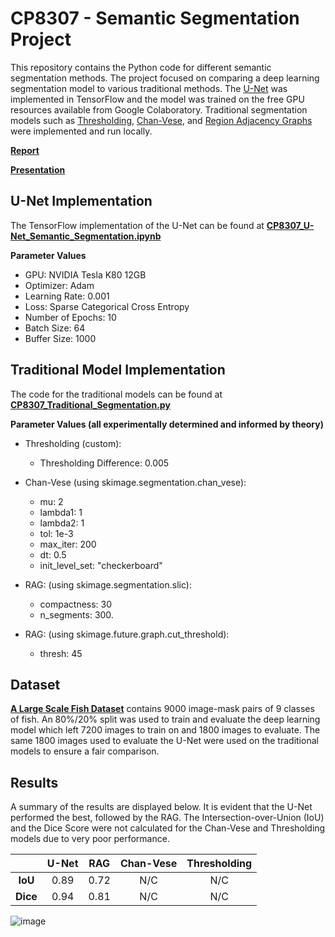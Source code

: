 # CP8307 - Semantic Segmentation Project
This repository contains the Python code for different semantic segmentation methods. The project focused on comparing a deep learning segmentation model to various traditional methods. The [U-Net](https://arxiv.org/abs/1505.04597) was implemented in TensorFlow and the model was trained on the free GPU resources available from Google Colaboratory. Traditional segmentation models such as [Thresholding](https://scikit-image.org/docs/dev/auto_examples/segmentation/plot_thresholding.html), [Chan-Vese](https://ieeexplore.ieee.org/document/902291), and [Region Adjacency Graphs](https://ieeexplore.ieee.org/document/841950) were implemented and run locally.

[**Report**](../master/Semantic_Segmentation_Report.pdf)

[**Presentation**](../master/Semantic_Segmentation_Presentation.pdf)

## U-Net Implementation
The TensorFlow implementation of the U-Net can be found at [**CP8307_U-Net_Semantic_Segmentation.ipynb**](../master/CP8307_U-Net_Semantic_Segmentation.ipynb)

**Parameter Values**
* GPU: NVIDIA Tesla K80 12GB
* Optimizer: Adam
* Learning Rate: 0.001
* Loss: Sparse Categorical Cross Entropy
* Number of Epochs: 10
* Batch Size: 64
* Buffer Size: 1000

## Traditional Model Implementation
The code for the traditional models can be found at [**CP8307_Traditional_Segmentation.py**](../master/CP8307_Traditional_Segmentation.py)

**Parameter Values (all experimentally determined and informed by theory)**
* Thresholding (custom): 
  * Thresholding Difference: 0.005

* Chan-Vese (using skimage.segmentation.chan_vese): 
  * mu: 2
  * lambda1: 1 
  * lambda2: 1 
  * tol: 1e-3
  * max_iter: 200
  * dt: 0.5
  * init_level_set: "checkerboard"

* RAG: (using skimage.segmentation.slic): 
  * compactness: 30
  * n_segments: 300.

* RAG: (using skimage.future.graph.cut_threshold): 
  * thresh: 45 

## Dataset
[**A Large Scale Fish Dataset**](https://www.kaggle.com/crowww/a-large-scale-fish-dataset) contains 9000 image-mask pairs of 9 classes of fish. An 80%/20% split was used to train and evaluate the deep learning model which left 7200 images to train on and 1800 images to evaluate. The same 1800 images used to evaluate the U-Net were used on the traditional models to ensure a fair comparison.

## Results
A summary of the results are displayed below. It is evident that the U-Net performed the best, followed by the RAG. The Intersection-over-Union (IoU) and the Dice Score were not calculated for the Chan-Vese and Thresholding models due to very poor performance.

|      | **U-Net** |  **RAG** | **Chan-Vese** |  **Thresholding** |
|:----:|:-----:|:----:|:---------:|:-------------:|
|  **IoU** |  0.89 | 0.72 |    N/C    |      N/C      |
| **Dice** |  0.94 | 0.81 |    N/C    |      N/C      |

![image](https://user-images.githubusercontent.com/23387743/146186533-39287bf7-37ff-4e6b-af9e-ef405a4738d6.png)
